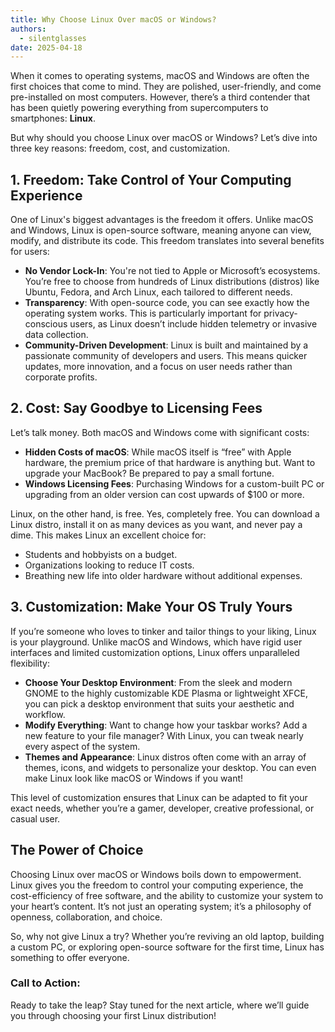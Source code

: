 ```yaml
---
title: Why Choose Linux Over macOS or Windows?
authors:
  - silentglasses
date: 2025-04-18
---
```


When it comes to operating systems, macOS and Windows are often the first choices that come to mind. They are polished, user-friendly, and come pre-installed on most computers. However, there’s a third contender that has been quietly powering everything from supercomputers to smartphones: **Linux**.

But why should you choose Linux over macOS or Windows? Let’s dive into three key reasons: freedom, cost, and customization.
<!-- more -->

## 1. Freedom: Take Control of Your Computing Experience

One of Linux's biggest advantages is the freedom it offers. Unlike macOS and Windows, Linux is open-source software, meaning anyone can view, modify, and distribute its code. This freedom translates into several benefits for users:

- **No Vendor Lock-In**: You're not tied to Apple or Microsoft’s ecosystems. You’re free to choose from hundreds of Linux distributions (distros) like Ubuntu, Fedora, and Arch Linux, each tailored to different needs.
- **Transparency**: With open-source code, you can see exactly how the operating system works. This is particularly important for privacy-conscious users, as Linux doesn’t include hidden telemetry or invasive data collection.
- **Community-Driven Development**: Linux is built and maintained by a passionate community of developers and users. This means quicker updates, more innovation, and a focus on user needs rather than corporate profits.

## 2. Cost: Say Goodbye to Licensing Fees

Let’s talk money. Both macOS and Windows come with significant costs:

- **Hidden Costs of macOS**: While macOS itself is “free” with Apple hardware, the premium price of that hardware is anything but. Want to upgrade your MacBook? Be prepared to pay a small fortune.
- **Windows Licensing Fees**: Purchasing Windows for a custom-built PC or upgrading from an older version can cost upwards of $100 or more.

Linux, on the other hand, is free. Yes, completely free. You can download a Linux distro, install it on as many devices as you want, and never pay a dime. This makes Linux an excellent choice for:

- Students and hobbyists on a budget.
- Organizations looking to reduce IT costs.
- Breathing new life into older hardware without additional expenses.

## 3. Customization: Make Your OS Truly Yours

If you’re someone who loves to tinker and tailor things to your liking, Linux is your playground. Unlike macOS and Windows, which have rigid user interfaces and limited customization options, Linux offers unparalleled flexibility:

- **Choose Your Desktop Environment**: From the sleek and modern GNOME to the highly customizable KDE Plasma or lightweight XFCE, you can pick a desktop environment that suits your aesthetic and workflow.
- **Modify Everything**: Want to change how your taskbar works? Add a new feature to your file manager? With Linux, you can tweak nearly every aspect of the system.
- **Themes and Appearance**: Linux distros often come with an array of themes, icons, and widgets to personalize your desktop. You can even make Linux look like macOS or Windows if you want!

This level of customization ensures that Linux can be adapted to fit your exact needs, whether you’re a gamer, developer, creative professional, or casual user.

## The Power of Choice

Choosing Linux over macOS or Windows boils down to empowerment. Linux gives you the freedom to control your computing experience, the cost-efficiency of free software, and the ability to customize your system to your heart’s content. It’s not just an operating system; it’s a philosophy of openness, collaboration, and choice.

So, why not give Linux a try? Whether you’re reviving an old laptop, building a custom PC, or exploring open-source software for the first time, Linux has something to offer everyone.


### Call to Action:

Ready to take the leap? Stay tuned for the next article, where we’ll guide you through choosing your first Linux distribution!
